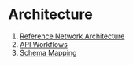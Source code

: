 # Architecture

1. [Reference Network Architecture](./Reference-Network-Architecture.md)
2. [API Workflows](./API-Workflows.md)
3. [Schema Mapping](./Schema-Mapping.md)
